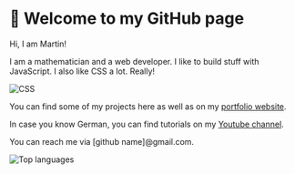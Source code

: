 # :wave: Welcome to my GitHub page

Hi, I am Martin!

I am a mathematician and a web developer. I like to build stuff with JavaScript. I also like CSS a lot. Really!

![CSS](http://2.bp.blogspot.com/-41v6n3Vaf5s/UeRN_XJ0keI/AAAAAAAAN2Y/YxIHhddGiaw/s1600/css.gif)

You can find some of my projects here as well as on my [portfolio website](https://scriptraccoon.dev).

In case you know German, you can find tutorials on my [Youtube channel](https://www.youtube.com/c/ScriptRaccoon).

You can reach me via [github name]@gmail.com.

![Top languages](https://github-readme-stats.vercel.app/api/top-langs/?username=ScriptRaccoon&langs_count=10)
